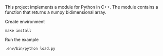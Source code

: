 This project implements a module for Python in C++. The module contains a function that returns a numpy bidimensional array.

Create environment

```
make install
```

Run the example
```
.env/bin/python load.py
```